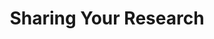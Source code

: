 ---
title: Sharing Your Research
description: this is the description for sharing your research
stageorder: 05
prevcat: literature-reviews
nextcat:  
permalink: categories/sharing-your-research
---